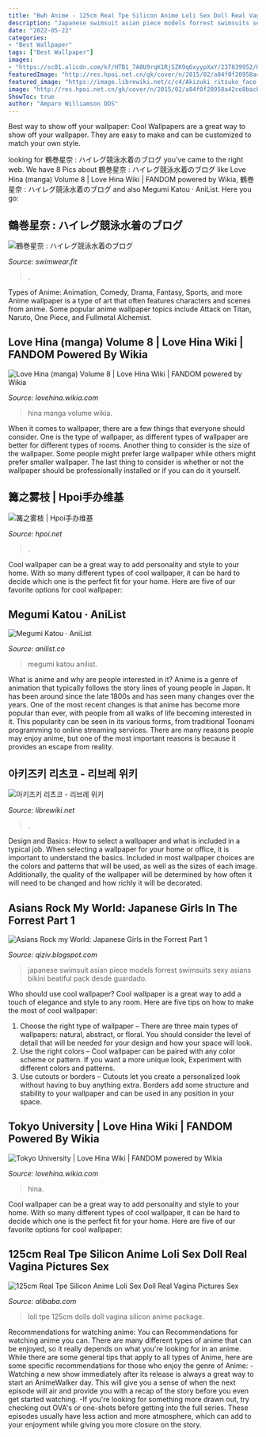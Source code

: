 ```yaml
---
title: "Bwh Anime - 125cm Real Tpe Silicon Anime Loli Sex Doll Real Vagina Pictures Sex"
description: "Japanese swimsuit asian piece models forrest swimsuits sexy asians bikini beatiful pack desde guardado"
date: "2022-05-22"
categories:
- "Best Wallpaper"
tags: ["Best Wallpaper"]
images:
- "https://sc01.alicdn.com/kf/HTB1_7A8U9rqK1RjSZK9q6xyypXaY/237839952/HTB1_7A8U9rqK1RjSZK9q6xyypXaY.jpg"
featuredImage: "http://res.hpoi.net.cn/gk/cover/n/2015/02/a84f0f20958a42ce8bacbdf75222cafa.jpg"
featured_image: "https://image.librewiki.net/c/c4/Akizuki_ritsuko_face.jpg"
image: "http://res.hpoi.net.cn/gk/cover/n/2015/02/a84f0f20958a42ce8bacbdf75222cafa.jpg"
ShowToc: true
author: "Amparo Williamson DDS"
---
```



Best way to show off your wallpaper:
Cool Wallpapers are a great way to show off your wallpaper. They are easy to make and can be customized to match your own style.

	

		
looking for 鶴巻星奈 : ハイレグ競泳水着のブログ you've came to the right web. We have 8 Pics about 鶴巻星奈 : ハイレグ競泳水着のブログ like Love Hina (manga) Volume 8 | Love Hina Wiki | FANDOM powered by Wikia, 鶴巻星奈 : ハイレグ競泳水着のブログ and also Megumi Katou · AniList. Here you go:
		
    
## 鶴巻星奈 : ハイレグ競泳水着のブログ

<img loading=lazy src="https://livedoor.blogimg.jp/nagoyaestate-k14sndoc/imgs/5/6/56f86643.jpg" onerror="this.onerror=null;this.src='https://tse4.mm.bing.net/th?id=OIP.2AAlfxZcJsZB2pXPEfrXUQHaLH&amp;pid=15.1';" alt="鶴巻星奈 : ハイレグ競泳水着のブログ">

_Source: swimwear.fit_

>. 

	

Types of Anime: Animation, Comedy, Drama, Fantasy, Sports, and more
Anime wallpaper is a type of art that often features characters and scenes from anime. Some popular anime wallpaper topics include Attack on Titan, Naruto, One Piece, and Fullmetal Alchemist.

    
## Love Hina (manga) Volume 8 | Love Hina Wiki | FANDOM Powered By Wikia

<img loading=lazy src="https://vignette.wikia.nocookie.net/lovehina/images/6/68/TokyopopLH8.jpg/revision/latest?cb=20100714041921" onerror="this.onerror=null;this.src='https://tse2.mm.bing.net/th?id=OIP.QMHVtV4EbPbvPMjNCl4yOgHaLB&amp;pid=15.1';" alt="Love Hina (manga) Volume 8 | Love Hina Wiki | FANDOM powered by Wikia">

_Source: lovehina.wikia.com_

>hina manga volume wikia. 

	

When it comes to wallpaper, there are a few things that everyone should consider. One is the type of wallpaper, as different types of wallpaper are better for different types of rooms. Another thing to consider is the size of the wallpaper. Some people might prefer large wallpaper while others might prefer smaller wallpaper. The last thing to consider is whether or not the wallpaper should be professionally installed or if you can do it yourself.

    
## 篝之雾枝 | Hpoi手办维基

<img loading=lazy src="http://res.hpoi.net.cn/gk/cover/n/2015/02/a84f0f20958a42ce8bacbdf75222cafa.jpg" onerror="this.onerror=null;this.src='https://tse3.mm.bing.net/th?id=OIP.9w_yQrkDYdIdsQI4tnFvHQAAAA&amp;pid=15.1';" alt="篝之雾枝 | Hpoi手办维基">

_Source: hpoi.net_

>. 

	

Cool wallpaper can be a great way to add personality and style to your home. With so many different types of cool wallpaper, it can be hard to decide which one is the perfect fit for your home. Here are five of our favorite options for cool wallpaper: 

    
## Megumi Katou · AniList

<img loading=lazy src="https://s4.anilist.co/file/anilistcdn/character/large/b88748-zPL68ZFgFRH8.png" onerror="this.onerror=null;this.src='https://tse4.mm.bing.net/th?id=OIP.cE5tXs2kLXLv2Qd2ET3NOgAAAA&amp;pid=15.1';" alt="Megumi Katou · AniList">

_Source: anilist.co_

>megumi katou anilist. 

	

What is anime and why are people interested in it?
Anime is a genre of animation that typically follows the story lines of young people in Japan. It has been around since the late 1800s and has seen many changes over the years. One of the most recent changes is that anime has become more popular than ever, with people from all walks of life becoming interested in it. This popularity can be seen in its various forms, from traditional Toonami programming to online streaming services. There are many reasons people may enjoy anime, but one of the most important reasons is because it provides an escape from reality.

    
## 아키즈키 리츠코 - 리브레 위키

<img loading=lazy src="https://image.librewiki.net/c/c4/Akizuki_ritsuko_face.jpg" onerror="this.onerror=null;this.src='https://tse3.mm.bing.net/th?id=OIP.3IhCmgY2RbRRmKMd1VldiwHaHa&amp;pid=15.1';" alt="아키즈키 리츠코 - 리브레 위키">

_Source: librewiki.net_

>. 

	

Design and Basics: How to select a wallpaper and what is included in a typical job.
When selecting a wallpaper for your home or office, it is important to understand the basics. Included in most wallpaper choices are the colors and patterns that will be used, as well as the sizes of each image. Additionally, the quality of the wallpaper will be determined by how often it will need to be changed and how richly it will be decorated.

    
## Asians Rock My World: Japanese Girls In The Forrest Part 1

<img loading=lazy src="https://2.bp.blogspot.com/-NfBn542dS1I/TePMAsxYqOI/AAAAAAAAAVk/L06AdLwgGFE/s1600/3.jpg" onerror="this.onerror=null;this.src='https://tse2.mm.bing.net/th?id=OIP.PSBxd4K9p0-4O1jNNor7jwHaLH&amp;pid=15.1';" alt="Asians Rock my World: Japanese Girls in the Forrest Part 1">

_Source: qiziv.blogspot.com_

>japanese swimsuit asian piece models forrest swimsuits sexy asians bikini beatiful pack desde guardado. 

	

Who should use cool wallpaper?
Cool wallpaper is a great way to add a touch of elegance and style to any room. Here are five tips on how to make the most of cool wallpaper: 
1) Choose the right type of wallpaper – There are three main types of wallpapers: natural, abstract, or floral. You should consider the level of detail that will be needed for your design and how your space will look. 
2) Use the right colors – Cool wallpaper can be paired with any color scheme or pattern. If you want a more unique look, Experiment with different colors and patterns. 
3) Use cutouts or borders – Cutouts let you create a personalized look without having to buy anything extra. Borders add some structure and stability to your wallpaper and can be used in any position in your space.

    
## Tokyo University | Love Hina Wiki | FANDOM Powered By Wikia

<img loading=lazy src="https://vignette4.wikia.nocookie.net/lovehina/images/6/60/Todai1.jpg/revision/latest?cb=20101103013353" onerror="this.onerror=null;this.src='https://tse4.mm.bing.net/th?id=OIP.wVghD-l4P2Ave8nD6bnUkQHaFr&amp;pid=15.1';" alt="Tokyo University | Love Hina Wiki | FANDOM powered by Wikia">

_Source: lovehina.wikia.com_

>hina. 

	

Cool wallpaper can be a great way to add personality and style to your home. With so many different types of cool wallpaper, it can be hard to decide which one is the perfect fit for your home. Here are five of our favorite options for cool wallpaper: 

    
## 125cm Real Tpe Silicon Anime Loli Sex Doll Real Vagina Pictures Sex

<img loading=lazy src="https://sc01.alicdn.com/kf/HTB1_7A8U9rqK1RjSZK9q6xyypXaY/237839952/HTB1_7A8U9rqK1RjSZK9q6xyypXaY.jpg" onerror="this.onerror=null;this.src='https://tse4.mm.bing.net/th?id=OIP.Td1fiLn0JcqXwr2RY3WQjAHaHa&amp;pid=15.1';" alt="125cm Real Tpe Silicon Anime Loli Sex Doll Real Vagina Pictures Sex">

_Source: alibaba.com_

>loli tpe 125cm dolls doll vagina silicon anime package. 

	

Recommendations for watching anime: You can
Recommendations for watching anime you can. There are many different types of anime that can be enjoyed, so it really depends on what you're looking for in an anime. While there are some general tips that apply to all types of Anime, here are some specific recommendations for those who enjoy the genre of Anime: 
-Watching a new show immediately after its release is always a great way to start an AnimeWalker day. This will give you a sense of when the next episode will air and provide you with a recap of the story before you even get started watching. 
-If you're looking for something more drawn out, try checking out OVA's or one-shots before getting into the full series. These episodes usually have less action and more atmosphere, which can add to your enjoyment while giving you more closure on the story.

